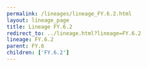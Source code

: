 ```yaml
---
permalink: /lineages/lineage_FY.6.2.html
layout: lineage_page
title: Lineage FY.6.2
redirect_to: ../lineage.html?lineage=FY.6.2
lineage: FY.6.2
parent: FY.6
children: ['FY.6.2']
---
```

